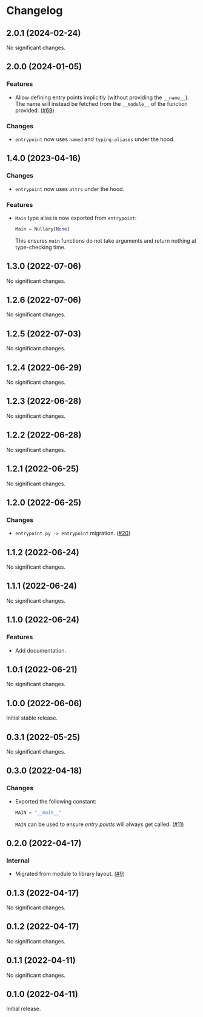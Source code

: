 # Changelog

<!-- changelogging: start -->

## 2.0.1 (2024-02-24)

No significant changes.

## 2.0.0 (2024-01-05)

### Features

- Allow defining entry points implicitly (without providing the `__name__`).
  The name will instead be fetched from the `__module__` of the function provided.
  ([#69](https://github.com/nekitdev/entrypoint/pull/69))

### Changes

- `entrypoint` now uses `named` and `typing-aliases` under the hood.

## 1.4.0 (2023-04-16)

### Changes

- `entrypoint` now uses `attrs` under the hood.

### Features

- `Main` type alias is now exported from `entrypoint`:

  ```python
  Main = Nullary[None]
  ```

  This ensures `main` functions do not take arguments and return nothing at type-checking time.

## 1.3.0 (2022-07-06)

No significant changes.

## 1.2.6 (2022-07-06)

No significant changes.

## 1.2.5 (2022-07-03)

No significant changes.

## 1.2.4 (2022-06-29)

No significant changes.

## 1.2.3 (2022-06-28)

No significant changes.

## 1.2.2 (2022-06-28)

No significant changes.

## 1.2.1 (2022-06-25)

No significant changes.

## 1.2.0 (2022-06-25)

### Changes

- `entrypoint.py -> entrypoint` migration. ([#20](https://github.com/nekitdev/entrypoint/pull/20))

## 1.1.2 (2022-06-24)

No significant changes.

## 1.1.1 (2022-06-24)

No significant changes.

## 1.1.0 (2022-06-24)

### Features

- Add documentation.

## 1.0.1 (2022-06-21)

No significant changes.

## 1.0.0 (2022-06-06)

Initial stable release.

## 0.3.1 (2022-05-25)

No significant changes.

## 0.3.0 (2022-04-18)

### Changes

- Exported the following constant:

  ```python
  MAIN = "__main__"
  ```

  `MAIN` can be used to ensure *entry points* will always get called.
  ([#11](https://github.com/nekitdev/entrypoint/pull/11))

## 0.2.0 (2022-04-17)

### Internal

- Migrated from module to library layout. ([#9](https://github.com/nekitdev/entrypoint/pull/9))

## 0.1.3 (2022-04-17)

No significant changes.

## 0.1.2 (2022-04-17)

No significant changes.

## 0.1.1 (2022-04-11)

No significant changes.

## 0.1.0 (2022-04-11)

Initial release.
